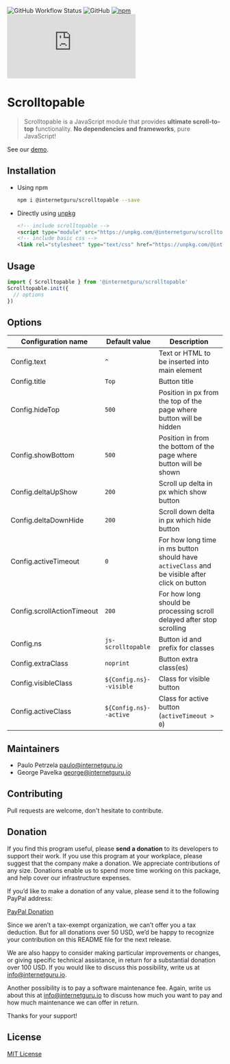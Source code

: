 
![GitHub Workflow Status](https://img.shields.io/github/workflow/status/internetguru/scrolltopable/Build)
![GitHub](https://img.shields.io/github/license/internetguru/scrolltopable)
[![npm](https://img.shields.io/npm/v/@internetguru/scrolltopable)](https://www.npmjs.com/package/@internetguru/scrolltopable)
![GitHub file size in bytes](https://img.shields.io/github/size/internetguru/scrolltopable/index.min.js?label=minified%20size)


# Scrolltopable

> Scrolltopable is a JavaScript module that provides **ultimate scroll-to-top** functionality. **No dependencies and frameworks**, pure JavaScript!

See our [demo](https://internetguru.github.io/scrolltopable/).

## Installation

- Using npm

  ```sh
  npm i @internetguru/scrolltopable --save
  ```

- Directly using [unpkg](https://unpkg.com/)

  ```html
  <!-- include scrolltopable -->
  <script type="module" src="https://unpkg.com/@internetguru/scrolltopable@latest/index.min.js"></script>
  <!-- include basic css -->
  <link rel="stylesheet" type="text/css" href="https://unpkg.com/@internetguru/scrolltopable@latest/basic.css"/>
  ```

## Usage

```js
import { Scrolltopable } from '@internetguru/scrolltopable'
Scrolltopable.init({
  // options
})
```

## Options

|Configuration name|Default value|Description|
|------------------|-------------|-----------|
|Config.text | `^` | Text or HTML to be inserted into main element |
|Config.title | `Top` | Button title |
|Config.hideTop | `500` | Position in px from the top of the page where button will be hidden |
|Config.showBottom | `500` | Position in from the bottom of the page where button will be shown |
|Config.deltaUpShow | `200` | Scroll up delta in px which show button |
|Config.deltaDownHide | `200` | Scroll down delta in px which hide button |
|Config.activeTimeout | `0` | For how long time in ms button should have `activeClass` and be visible after click on button |
|Config.scrollActionTimeout | `200` | For how long should be processing scroll delayed after stop scrolling |
|Config.ns | `js-scrolltopable` | Button id and prefix for classes |
|Config.extraClass | `noprint` | Button extra class(es) |
|Config.visibleClass | `${Config.ns}--visible` | Class for visible button |
|Config.activeClass | `${Config.ns}--active` | Class for active button (`activeTimeout > 0`) |

## Maintainers

-  Paulo Petrzela paulo@internetguru.io
-  George Pavelka george@internetguru.io

## Contributing

Pull requests are welcome, don't hesitate to contribute.

## Donation

If you find this program useful, please **send a donation** to its developers to support their work. If you use this program at your workplace, please suggest that the company make a donation. We appreciate contributions of any size. Donations enable us to spend more time working on this package, and help cover our infrastructure expenses.

If you’d like to make a donation of any value, please send it to the following PayPal address:

[PayPal Donation](https://www.paypal.com/donate/?hosted_button_id=FVH97VVYW8NM6)

Since we aren’t a tax-exempt organization, we can’t offer you a tax deduction. But for all donations over 50 USD, we’d be happy to recognize your contribution on this README file for the next release.

We are also happy to consider making particular improvements or changes, or giving specific technical assistance, in return for a substantial donation over 100 USD. If you would like to discuss this possibility, write us at info@internetguru.io.

Another possibility is to pay a software maintenance fee. Again, write us about this at info@internetguru.io to discuss how much you want to pay and how much maintenance we can offer in return.

Thanks for your support!

## License

[MIT License](LICENSE)
